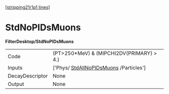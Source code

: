 [[stripping21r1p1 lines]](./stripping21r1p1-commonparticles)

# StdNoPIDsMuons

**FilterDesktop/StdNoPIDsMuons**

|                 |                                                                                 |
|-----------------|---------------------------------------------------------------------------------|
| Code            | (PT\>250\*MeV) & (MIPCHI2DV(PRIMARY) \> 4.)                                     |
| Inputs          | ['Phys/ [StdAllNoPIDsMuons](./stripping21r1p1-stdallnopidsmuons) /Particles'] |
| DecayDescriptor | None                                                                            |
| Output          | None                                                                            |
